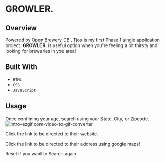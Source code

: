 # GROWLER.

## Overview
Powered by [Open Brewery DB](https://www.openbrewerydb.org/) , Tjos is my first Phase 1 single application project. **GROWLER.** is useful option when you're feeling a bit thirsty and looking for breweries in you area!

## Built With
- `HTML`
- `CSS`
- `JavaScript`

## Usage
Once confiming your age, search using your State, City, or Zipcode.
![Intro-ezgif com-video-to-gif-converter](https://github.com/lorena171991/Phase-1-Project-Growler/assets/97490820/abb465f6-6ad3-43d6-8c92-d0cc37896958)


Click the link to be directed to their website.

Click the link to be directed to their address using google maps!

Reset if you want to Search again